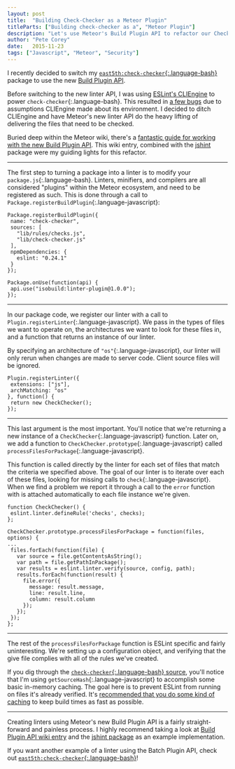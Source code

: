 ```yaml
---
layout: post
title:  "Building Check-Checker as a Meteor Plugin"
titleParts: ["Building check-checker as a", "Meteor Plugin"]
description: "Let's use Meteor's Build Plugin API to refactor our Check Checker package into a plugin."
author: "Pete Corey"
date:   2015-11-23
tags: ["Javascript", "Meteor", "Security"]
---
```


I recently decided to switch my [`east5th:check-checker`{:.language-bash}](https://github.com/East5th/check-checker) package to use the new [Build Plugin API](https://forums.meteor.com/t/try-out-a-preview-of-batch-build-plugins-and-other-1-2-features/7374).


<!--The new Build Plugin API introduces three types of plugins to the Meteor ecosystem: [linters](https://github.com/meteor/meteor/wiki/Build-Plugins-API#linters), [minifiers](https://github.com/meteor/meteor/wiki/Build-Plugins-API#minifiers), and [compilers](https://github.com/meteor/meteor/wiki/Build-Plugins-API#compilers). The goal of check-checker is to look for missing `check` calls, so we'll be implementing it as a linker.-->


Before switching to the new linter API, I was using [ESLint's CLIEngine](http://eslint.org/) to power `check-checker`{:.language-bash}. This resulted in [a few bugs](https://github.com/East5th/check-checker/issues/6) due to assumptions CLIEngine made about its environment. I decided to ditch CLIEngine and have Meteor's new linter API do the heavy lifting of delivering the files that need to be checked.

Buried deep within the Meteor wiki, there's a [fantastic guide for working with the new Build Plugin API](https://github.com/meteor/meteor/wiki/Build-Plugins-API). This wiki entry, combined with the [jshint](https://github.com/meteor/meteor/tree/devel/packages/jshint) package were my guiding lights for this refactor.

<hr/>

The first step to turning a package into a linter is to modify your `package.js`{:.language-bash}. Linters, minifiers, and compilers are all considered "plugins" within the Meteor ecosystem, and need to be registered as such. This is done through a call to `Package.registerBuildPlugin`{:.language-javascript}:

<pre class="language-javascript"><code class="language-javascript">Package.registerBuildPlugin({
 name: "check-checker",
 sources: [
   "lib/rules/checks.js",
   "lib/check-checker.js"
 ],
 npmDependencies: {
   eslint: "0.24.1"
 }
});

Package.onUse(function(api) {
 api.use("isobuild:linter-plugin@1.0.0");
});
</code></pre>

<hr/>

In our package code, we register our linter with a call to `Plugin.registerLinter`{:.language-javascript}. We pass in the types of files we want to operate on, the architectures we want to look for these files in, and a function that returns an instance of our linter.

By specifying an architecture of `"os"`{:.language-javascript}, our linter will only rerun when changes are made to server code. Client source files will be ignored.

<pre class="language-javascript"><code class="language-javascript">Plugin.registerLinter({
 extensions: ["js"],
 archMatching: "os"
}, function() {
 return new CheckChecker();
});
</code></pre>

<hr/>

This last argument is the most important. You'll notice that we're returning a new instance of a `CheckChecker`{:.language-javascript} function. Later on, we add a function to `CheckChecker.prototype`{:.language-javascript} called `processFilesForPackage`{:.language-javascript}.

This function is called directly by the linter for each set of files that match the criteria we specified above. The goal of our linter is to iterate over each of these files, looking for missing calls to `check`{:.language-javascript}. When we find a problem we report it through a call to the `error` function with is attached automatically to each file instance we're given.

<pre class="language-javascript"><code class="language-javascript">function CheckChecker() {
 eslint.linter.defineRule('checks', checks);
};

CheckChecker.prototype.processFilesForPackage = function(files, options) {
...
 files.forEach(function(file) {
   var source = file.getContentsAsString();
   var path = file.getPathInPackage();
   var results = eslint.linter.verify(source, config, path);
   results.forEach(function(result) {
     file.error({
       message: result.message,
       line: result.line,
       column: result.column
     });
   });
 });
};
</code></pre>

<hr/>

The rest of the `processFilesForPackage` function is ESLint specific and fairly uninteresting. We're setting up a configuration object, and verifying that the give file complies with all of the rules we've created.

If you dig through the [`check-checker`{:.language-bash} source](https://github.com/East5th/check-checker), you'll notice that I'm using `getSourceHash`{:.language-javascript} to accomplish some basic in-memory caching. The goal here is to prevent ESLint from running on files it's already verified. It's [recommended that you do some kind of caching](https://github.com/meteor/meteor/wiki/Build-Plugins-API#caching) to keep build times as fast as possible.

<hr/>

Creating linters using Meteor's new Build Plugin API is a fairly straight-forward and painless process. I highly recommend taking a look at [Build Plugin API wiki entry](https://github.com/meteor/meteor/wiki/Build-Plugins-API) and the [jshint package](https://github.com/meteor/meteor/tree/devel/packages/jshint) as an example implementation.

If you want another example of a linter using the Batch Plugin API, check out [`east5th:check-checker`{:.language-bash}](https://github.com/East5th/check-checker)!
